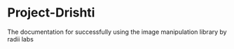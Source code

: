 # Project-Drishti
The documentation for successfully using the image manipulation library by radii labs
